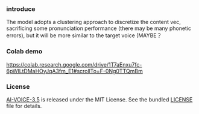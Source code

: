 ### introduce

The model adopts a clustering approach to discretize the content vec,
sacrificing some pronunciation performance (there may be many phonetic errors), but it will be more similar to the target voice (MAYBE？

### Colab demo

https://colab.research.google.com/drive/1T7aEnxu7fc-6pWILtDMaHOyJqA3fm_E1#scrollTo=F-0Ng0TTQmBm

### License

[AI-VOICE-3.5](https://github.com/MRiwu/AI-VOICE-3.5) is released under the MIT License. See the bundled [LICENSE](./LICENSE) file for details.


